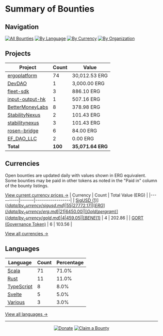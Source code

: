 <!-- GENERATED FILE - DO NOT EDIT DIRECTLY -->
<!-- Generated on: 2025-08-14 12:52:49 -->

# Summary of Bounties

## Navigation

[![All Bounties](https://img.shields.io/badge/All%20Bounties-100-blue)](/data/all.md) [![By Language](https://img.shields.io/badge/By%20Language-7-green)](/data/summary.md#languages) [![By Currency](https://img.shields.io/badge/By%20Currency-7-yellow)](/data/summary.md#currencies) [![By Organization](https://img.shields.io/badge/By%20Organization-9-orange)](/data/summary.md#projects)

## Projects

| Project | Count | Value |
|----------|-------|-------|
| [ergoplatform](/data/by_org/ergoplatform.md) | 74 | 30,012.53 ERG |
| [DevDAO](/data/by_org/devdao.md) | 1 | 3,000.00 ERG |
| [fleet-sdk](/data/by_org/fleet-sdk.md) | 3 | 886.10 ERG |
| [input-output-hk](/data/by_org/input-output-hk.md) | 1 | 507.16 ERG |
| [BetterMoneyLabs](/data/by_org/bettermoneylabs.md) | 8 | 378.98 ERG |
| [StabilityNexus](/data/by_org/stabilitynexus.md) | 2 | 101.43 ERG |
| [stabilitynexus](/data/by_org/stabilitynexus.md) | 3 | 101.43 ERG |
| [rosen-bridge](/data/by_org/rosen-bridge.md) | 6 | 84.00 ERG |
| [EF_DAO_LLC](/data/by_org/ef_dao_llc.md) | 2 | 0.00 ERG |
| **Total** | **100** | **35,071.64 ERG** |

## Currencies

Open bounties are updated daily with values shown in ERG equivalent. Some bounties may be paid in other tokens as noted in the "Paid in" column of the bounty listings.

[View current currency prices →](/data/currency_prices.md)
| Currency | Count | Total Value (ERG) |
|----------|-------|------------------|
| [SigUSD ($1)](/data/by_currency/sigusd.md) | 55 | 27772.17 |
| [ERG](/data/by_currency/erg.md) | 21 | 6450.00 |
| [Gold (per gram)](/data/by_currency/gold.md) | 4 | 459.05 |
| [BENE ($1)](/data/by_currency/bene.md) | 4 | 202.86 |
| [GORT (Governance Token)](/data/by_currency/gort.md) | 6 | 103.56 |

[View all currencies →](/data/by_currency/)

## Languages

| Language | Count | Percentage |
|----------|-------|------------|
| [Scala](/data/by_language/scala.md) | 71 | 71.0% |
| [Rust](/data/by_language/rust.md) | 11 | 11.0% |
| [TypeScript](/data/by_language/typescript.md) | 8 | 8.0% |
| [Svelte](/data/by_language/svelte.md) | 5 | 5.0% |
| [Various](/data/by_language/various.md) | 3 | 3.0% |

[View all languages →](/data/by_language/)



---

<div align="center">
  <p>
    <a href="../docs/donate.md"><img src="https://img.shields.io/badge/❤️%20Donate-F44336" alt="Donate"></a>
    <a href="../docs/bounty-submission-guide.md#reserving-a-bounty"><img src="https://img.shields.io/badge/🔒%20How%20To%20Claim-4CAF50" alt="Claim a Bounty"></a>
  </p>
</div>


<!-- END OF GENERATED CONTENT -->
